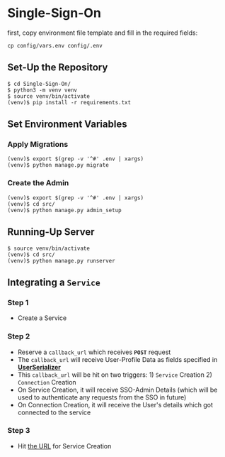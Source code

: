 # Single-Sign-On

first, copy environment file template and fill in the required fields:

```
cp config/vars.env config/.env
```

## Set-Up the Repository

```
$ cd Single-Sign-On/
$ python3 -m venv venv
$ source venv/bin/activate
(venv)$ pip install -r requirements.txt
```

## Set Environment Variables

### Apply Migrations

```
(venv)$ export $(grep -v '^#' .env | xargs)
(venv)$ python manage.py migrate
```

### Create the Admin

```
(venv)$ export $(grep -v '^#' .env | xargs)
(venv)$ cd src/
(venv)$ python manage.py admin_setup
```

## Running-Up Server

```
$ source venv/bin/activate
(venv)$ cd src/
(venv)$ python manage.py runserver
```

## Integrating a `Service`
### Step 1
- Create a Service
### Step 2
- Reserve a `callback_url` which receives **`POST`** request
- The `callback_url` will receive User-Profile Data as fields specified in **[UserSerializer](./src/users/serializers.py)**
- This `callback_url` will be hit on two triggers: 1) `Service` Creation 2) `Connection` Creation
- On Service Creation, it will receive SSO-Admin Details (which will be used to authenticate any requests from the SSO in future)
- On Connection Creation, it will receive the User's details which got connected to the service
### Step 3
- Hit [the URL](./src/services/urls.py) for Service Creation
